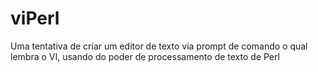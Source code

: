 # viPerl
Uma tentativa de criar um editor de texto via prompt de comando o qual lembra o VI, usando do poder de processamento de texto de Perl
